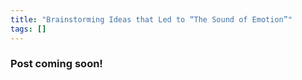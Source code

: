 ```yaml
---
title: "Brainstorming Ideas that Led to “The Sound of Emotion”"
tags: []
---
```

<h3>Post coming soon!</h3>

